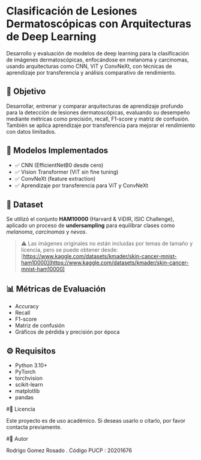 # Clasificación de Lesiones Dermatoscópicas con Arquitecturas de Deep Learning
Desarrollo y evaluación de modelos de deep learning para la clasificación de imágenes dermatoscópicas, enfocándose en melanoma y carcinomas, usando arquitecturas como CNN, ViT y ConvNeXt, con técnicas de aprendizaje por transferencia y análisis comparativo de rendimiento.

## 📌 Objetivo

Desarrollar, entrenar y comparar arquitecturas de aprendizaje profundo para la detección de lesiones dermatoscópicas, evaluando su desempeño mediante métricas como precisión, recall, F1-score y matriz de confusión. También se aplica aprendizaje por transferencia para mejorar el rendimiento con datos limitados.

## 🧠 Modelos Implementados

- ✅ CNN (EfficientNetB0 desde cero)
- ✅ Vision Transformer (ViT sin fine tuning)
- ✅ ConvNeXt (feature extraction)
- ✅ Aprendizaje por transferencia para ViT y ConvNeXt

## 🧪 Dataset

Se utilizó el conjunto **HAM10000** (Harvard & ViDIR, ISIC Challenge), aplicado un proceso de **undersampling** para equilibrar clases como *melanoma*, *carcinomas* y *nevos*.

> ⚠️ Las imágenes originales no están incluidas por temas de tamaño y licencia, pero se puede obtener desde: [https://www.kaggle.com/datasets/kmader/skin-cancer-mnist-ham10000](https://www.kaggle.com/datasets/kmader/skin-cancer-mnist-ham10000)

## 📊 Métricas de Evaluación

- Accuracy
- Recall
- F1-score
- Matriz de confusión
- Gráficos de pérdida y precisión por época

## ⚙️ Requisitos

- Python 3.10+
- PyTorch
- torchvision
- scikit-learn
- matplotlib
- pandas

#📄 Licencia

Este proyecto es de uso académico. Si deseas usarlo o citarlo, por favor contacta previamente.

#🙋 Autor

Rodrigo Gomez Rosado . Código PUCP : 20201676

